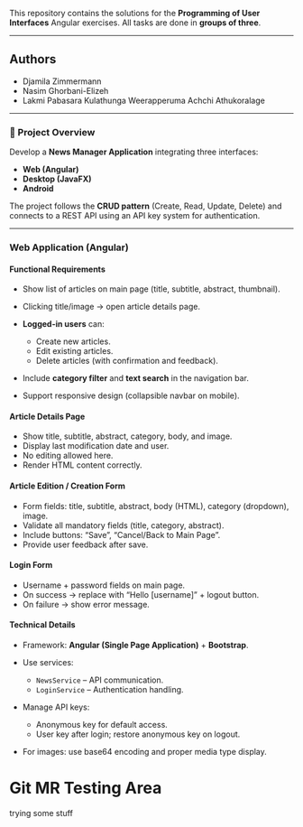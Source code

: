This repository contains the solutions for the **Programming of User Interfaces** Angular exercises.
All tasks are done in **groups of three**.

---

## Authors

* Djamila Zimmermann
* Nasim Ghorbani-Elizeh
* Lakmi Pabasara Kulathunga Weerapperuma Achchi Athukoralage

---

### 📘 Project Overview

Develop a **News Manager Application** integrating three interfaces:

* **Web (Angular)**
* **Desktop (JavaFX)**
* **Android**

The project follows the **CRUD pattern** (Create, Read, Update, Delete) and connects to a REST API using an API key system for authentication.

---

### Web Application (Angular)

#### Functional Requirements

* Show list of articles on main page (title, subtitle, abstract, thumbnail).
* Clicking title/image → open article details page.
* **Logged-in users** can:

  * Create new articles.
  * Edit existing articles.
  * Delete articles (with confirmation and feedback).
* Include **category filter** and **text search** in the navigation bar.
* Support responsive design (collapsible navbar on mobile).

#### Article Details Page

* Show title, subtitle, abstract, category, body, and image.
* Display last modification date and user.
* No editing allowed here.
* Render HTML content correctly.

#### Article Edition / Creation Form

* Form fields: title, subtitle, abstract, body (HTML), category (dropdown), image.
* Validate all mandatory fields (title, category, abstract).
* Include buttons: “Save”, “Cancel/Back to Main Page”.
* Provide user feedback after save.

#### Login Form

* Username + password fields on main page.
* On success → replace with “Hello [username]” + logout button.
* On failure → show error message.

#### Technical Details

* Framework: **Angular (Single Page Application)** + **Bootstrap**.
* Use services:

  * `NewsService` – API communication.
  * `LoginService` – Authentication handling.
* Manage API keys:

  * Anonymous key for default access.
  * User key after login; restore anonymous key on logout.
* For images: use base64 encoding and proper media type display.

# Git MR Testing Area
trying some stuff